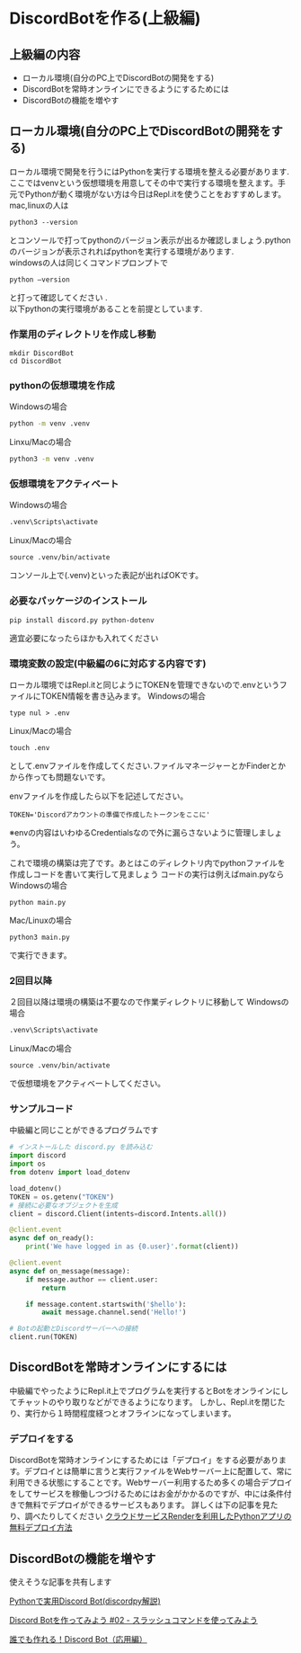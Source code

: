 # DiscordBotを作る(上級編)
## 上級編の内容
* ローカル環境(自分のPC上でDiscordBotの開発をする)
* DiscordBotを常時オンラインにできるようにするためには
* DiscordBotの機能を増やす

## ローカル環境(自分のPC上でDiscordBotの開発をする)

ローカル環境で開発を行うにはPythonを実行する環境を整える必要があります.ここではvenvという仮想環境を用意してその中で実行する環境を整えます。手元でPythonが動く環境がない方は今日はRepl.itを使うことをおすすめします。<br>
mac,linuxの人は
```
python3 --version
```
とコンソールで打ってpythonのバージョン表示が出るか確認しましょう.pythonのバージョンが表示されればpythonを実行する環境があります.<br>
windowsの人は同じくコマンドプロンプトで
```
python –version
```
と打って確認してください .<br>
以下pythonの実行環境があることを前提としています.

### 作業用のディレクトリを作成し移動

```
mkdir DiscordBot
cd DiscordBot
```

### pythonの仮想環境を作成

Windowsの場合
```bash
python -m venv .venv
```

Linxu/Macの場合
```bash
python3 -m venv .venv
```

### 仮想環境をアクティベート

Windowsの場合
```bash
.venv\Scripts\activate
```
Linux/Macの場合
```
source .venv/bin/activate
```
コンソール上で(.venv)といった表記が出ればOKです。

### 必要なパッケージのインストール
```
pip install discord.py python-dotenv
```
適宜必要になったらほかも入れてください

### 環境変数の設定(中級編の6に対応する内容です)
ローカル環境ではRepl.itと同じようにTOKENを管理できないので.envというファイルにTOKEN情報を書き込みます。
Windowsの場合
```
type nul > .env
```
Linux/Macの場合
```
touch .env
```
として.envファイルを作成してください.ファイルマネージャーとかFinderとかから作っても問題ないです。　

envファイルを作成したら以下を記述してださい。

```
TOKEN='Discordアカウントの準備で作成したトークンをここに'
```

※envの内容はいわゆるCredentialsなので外に漏らさないように管理しましょう。

これで環境の構築は完了です。あとはこのディレクトリ内でpythonファイルを作成しコードを書いて実行して見ましょう
コードの実行は例えばmain.pyなら
Windowsの場合
```
python main.py
```
Mac/Linuxの場合
```
python3 main.py
```
で実行できます。

### 2回目以降
２回目以降は環境の構築は不要なので作業ディレクトリに移動して
Windowsの場合
```bash
.venv\Scripts\activate
```
Linux/Macの場合
```
source .venv/bin/activate
```
で仮想環境をアクティベートしてください。

### サンプルコード
中級編と同じことができるプログラムです

```python
# インストールした discord.py を読み込む
import discord
import os
from dotenv import load_dotenv

load_dotenv()
TOKEN = os.getenv("TOKEN")
# 接続に必要なオブジェクトを生成
client = discord.Client(intents=discord.Intents.all())

@client.event
async def on_ready():
    print('We have logged in as {0.user}'.format(client))

@client.event
async def on_message(message):
    if message.author == client.user:
        return

    if message.content.startswith('$hello'):
        await message.channel.send('Hello!')

# Botの起動とDiscordサーバーへの接続
client.run(TOKEN)
```

## DiscordBotを常時オンラインにするには
中級編でやったようにRepl.it上でプログラムを実行するとBotをオンラインにしてチャットのやり取りなどができるようになります。
しかし、Repl.itを閉じたり、実行から１時間程度経つとオフラインになってしまいます。
### デプロイをする
DiscordBotを常時オンラインにするためには「デプロイ」をする必要があります。デプロイとは簡単に言うと実行ファイルをWebサーバー上に配置して、常に利用できる状態にすることです。Webサーバー利用するため多くの場合デプロイをしてサービスを稼働しつづけるためにはお金がかかるのですが、中には条件付きで無料でデプロイができるサービスもあります。
詳しくは下の記事を見たり、調べたりしてください
[クラウドサービスRenderを利用したPythonアプリの無料デプロイ方法](https://qiita.com/kakiuchis/items/0225664568ece7b7b08b)

## DiscordBotの機能を増やす
使えそうな記事を共有します

[Pythonで実用Discord Bot(discordpy解説)](https://qiita.com/1ntegrale9/items/9d570ef8175cf178468f)

[Discord Botを作ってみよう #02 - スラッシュコマンドを使ってみよう](https://qiita.com/ukwhatn/items/48953e30ed67dee6fe38)

[誰でも作れる！Discord Bot（応用編）](https://note.com/exteoi/n/n87bd4fa02c95)